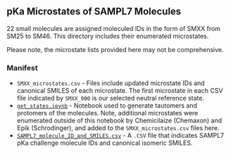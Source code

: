 ## pKa Microstates of SAMPL7 Molecules

22 small molecules are assigned moleculed IDs in the form of SMXX from SM25 to SM46. This directory includes their enumerated microstates.

Please note, the microstate lists provided here may not be comprehensive.

### Manifest
- `SMXX_microstates.csv` - Files include updated microstate IDs and canonical SMILES of each microstate. The first microstate in each CSV file indicated by `SMXX_000` is our selected neutral reference state.
- [`get_states.ipynb`](get_states.ipynb) - Notebook used to generate tautomers and protomers of the molecules. Note, additional microstates were enumerated outside of this notebook by Chemicilaize (Chemaxon) and Epik (Schrodinger), and added to the `SMXX_microstates.csv` files here.  
- [`SAMPL7_molecule_ID_and_SMILES.csv`](SAMPL7_molecule_ID_and_SMILES.csv) - A `.CSV` file that indicates SAMPL7 pKa challenge molecule IDs and canonical isomeric SMILES.
